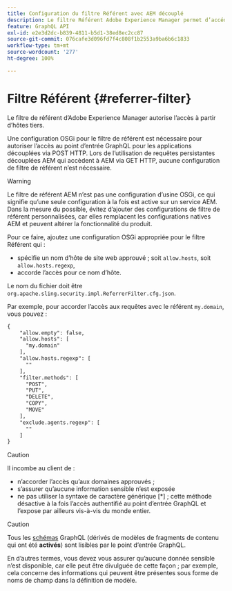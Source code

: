 ```yaml
---
title: Configuration du filtre Référent avec AEM découplé
description: Le filtre Référent Adobe Experience Manager permet d’accéder à partir d’hôtes tiers. Une configuration OSGi pour le filtre Référent est nécessaire pour activer l’accès au point d’entrée GraphQL pour les applications découplées.
feature: GraphQL API
exl-id: e2e3d2dc-b839-4811-b5d1-38ed8ec2cc87
source-git-commit: 076cafe3d096fd7f4c808f1b2553a9ba6b6c1833
workflow-type: tm+mt
source-wordcount: '277'
ht-degree: 100%

---
```


# Filtre Référent {#referrer-filter}

Le filtre de référent d’Adobe Experience Manager autorise l’accès à partir d’hôtes tiers.

Une configuration OSGi pour le filtre de référent est nécessaire pour autoriser l’accès au point d’entrée GraphQL pour les applications découplées via POST HTTP. Lors de l’utilisation de requêtes persistantes découplées AEM qui accèdent à AEM via GET HTTP, aucune configuration de filtre de référent n’est nécessaire.

>[!WARNING]
> Le filtre de référent AEM n’est pas une configuration d’usine OSGi, ce qui signifie qu’une seule configuration à la fois est active sur un service AEM. Dans la mesure du possible, évitez d’ajouter des configurations de filtre de référent personnalisées, car elles remplacent les configurations natives AEM et peuvent altérer la fonctionnalité du produit.

Pour ce faire, ajoutez une configuration OSGi appropriée pour le filtre Référent qui :

* spécifie un nom d’hôte de site web approuvé ; soit `allow.hosts`, soit `allow.hosts.regexp`,
* accorde l’accès pour ce nom d’hôte.

Le nom du fichier doit être `org.apache.sling.security.impl.ReferrerFilter.cfg.json`.

Par exemple, pour accorder l’accès aux requêtes avec le référent `my.domain`, vous pouvez :

```xml
{
    "allow.empty": false,
    "allow.hosts": [
      "my.domain"
    ],
    "allow.hosts.regexp": [
      ""
    ],
    "filter.methods": [
      "POST",
      "PUT",
      "DELETE",
      "COPY",
      "MOVE"
    ],
    "exclude.agents.regexp": [
      ""
    ]
}
```

>[!CAUTION]
>
>Il incombe au client de :
>
>* n’accorder l’accès qu’aux domaines approuvés ;
>* s’assurer qu’aucune information sensible n’est exposée
>* ne pas utiliser la syntaxe de caractère générique [*] ; cette méthode désactive à la fois l’accès authentifié au point d’entrée GraphQL et l’expose par ailleurs vis-à-vis du monde entier.


>[!CAUTION]
>
>Tous les [schémas](#schema-generation) GraphQL (dérivés de modèles de fragments de contenu qui ont été **activés**) sont lisibles par le point d’entrée GraphQL.
>
>En d’autres termes, vous devez vous assurer qu’aucune donnée sensible n’est disponible, car elle peut être divulguée de cette façon ; par exemple, cela concerne des informations qui peuvent être présentes sous forme de noms de champ dans la définition de modèle.
